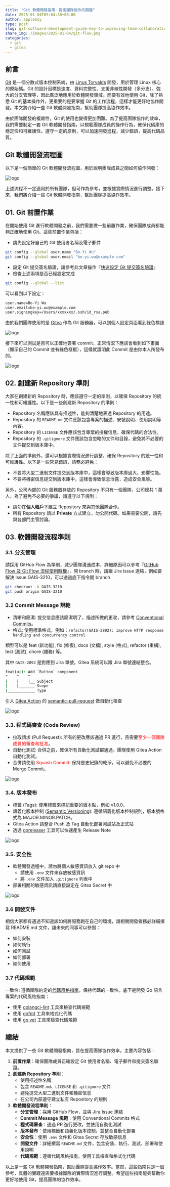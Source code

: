 ```yaml
---
title: "Git 軟體開發指南：提高團隊協作的關鍵"
date: 2025-01-04T09:04:38+08:00
author: appleboy
type: post
slug: git-software-development-guide-key-to-improving-team-collaboration-zh-tw
share_img: /images/2025-01-04/git-flow.png
categories:
  - git
  - gitea
---
```


## 前言

[Git][1] 是一個分散式版本控制系統，由 [Linus Torvalds][2] 開發，用於管理 Linux 核心的原始碼。Git 的設計目標是速度、資料完整性、支援非線性開發（多分支）、強大的分支管理等，因此廣泛地應用於軟體開發領域。而要有效地使用 Git，除了熟悉 Git 的基本操作外，更重要的是要掌握 Git 的工作流程，這樣才能更好地協作開發。本文將介紹一些 Git 軟體開發指南，幫助團隊提高協作效率。

由於團隊開發的複雜性，Git 的使用也變得更加困難。為了提高團隊協作的效率，我們需要制定一套 Git 軟體開發指南，以規範團隊成員的操作行為，確保代碼庫的穩定性和可維護性。遵守一定的原則，可以加速開發進程，減少錯誤，提高代碼品質。

[1]: https://en.wikipedia.org/wiki/Git
[2]: https://en.wikipedia.org/wiki/Linus_Torvalds

## Git 軟體開發流程圖

以下是一個簡單的 Git 軟體開發流程圖，用於說明團隊成員之間如何協作開發：

![logo](/images/2025-01-04/git-flow.png)

上述流程不一定適用於所有團隊，但可作為參考，並根據實際情況進行調整。接下來，我們將介紹一些 Git 軟體開發指南，幫助團隊提高協作效率。

<!--more-->

## 01. Git 前置作業

在開始使用 Git 進行軟體開發之前，我們需要做一些前置作業，確保團隊成員都能夠正確地使用 Git。這些前置作業包括：

- 請先設定好自己的 Git 使用者名稱及電子郵件

```bash
git config --global user.name "Bo-Yi Wu"
git config --global user.email "bo-yi.wu@example.com"
```

- 設定 Git 提交簽名驗證，請參考此文章操作『[快速設定 Git 提交簽名驗證][3]』
- 檢查上述兩項是否已經設定完成

```bash
git config --global --list
```

可以看到以下設定：

```bash
user.name=Bo-Yi Wu
user.email=bo-yi.wu@example.com
user.signingkey=/Users/xxxxxxx/.ssh/id_rsa.pub
```

[3]: https://blog.wu-boy.com/2023/10/git-commit-signature-verification/

由於我們團隊使用的是 [Gitea][4] 作為 Git 服務器，可以到個人設定頁面看到綠色標誌

![logo](/images/2025-01-04/gitea-signature-verification.png)

接下來可以測試是否可以正確地簽署 commit，正常情況下應該會看到如下畫面（顯示自己的 Commit 並有綠色框框），這樣就證明此 Commit 是由你本人所發布的。

![logo](/images/2025-01-04/gitea-commit-signature.png)

[4]: https://gitea.com/

## 02. 創建新 Repository 準則

大家在創建新的 Repository 時，應該遵守一定的準則，以確保 Repository 的統一性和可維護性。以下是一些創建新 Repository 的準則：

- Repository 名稱應該具有描述性，能夠清楚地表達 Repository 的用途。
- Repository 的 `README.md` 文件應該包含專案的描述、安裝說明、使用說明等內容。
- Repository 的 `LICENSE` 文件應該包含專案的授權信息，確保代碼的合法性。
- Repository 的 `.gitignore` 文件應該包含忽略的文件和目錄，避免將不必要的文件提交到版本庫中。

除了上面的準則外，還可以根據實際情況進行調整，確保 Repository 的統一性和可維護性。以下是一些常見錯誤，請務必避免：

- 不要將大型二進制文件提交到版本庫中，這樣會導致版本庫過大，影響性能。
- 不要將機密信息提交到版本庫中，這樣會導致信息泄露，造成安全風險。

另外，公司內部的 Git 服務器存放的 Repository 不只有一個團隊，公司總共 1 萬人，為了避免不必要的爭議，請遵守以下規則：

- 請勿在**個人帳戶**下建立 Repository 來與其他團隊合作。
- 所有 Repository 請以 **Private** 方式建立，勿公開代碼。如果需要公開，請先與各部門主管討論。

## 03. 軟體開發流程準則

### 3.1. 分支管理

請採用 GitHub Flow 為準則，減少團隊溝通成本，詳細原因可以參考『[GitHub Flow 及 Git Flow 流程使用時機][33]』，開 branch 時，請跟 Jira Issue 連結，例如要解決 Issue GAIS-3210，可以透過底下指令開 branch

```bash
git checkout -b GAIS-3210
git push origin GAIS-3210
```

[33]: https://blog.wu-boy.com/2017/12/github-flow-vs-git-flow/

### 3.2 Commit Message 規範

- 清晰和簡潔: 提交信息應該簡潔明了，描述所做的更改，請參考 [Conventional Commits][35]。
- 格式: 使用標準格式，例如：`refactor(GAIS-2892): improve HTTP response handling and concurrency control`

[35]: https://www.conventionalcommits.org/

類型可以是 feat (新功能), fix (修復), docs (文檔), style (格式), refactor (重構), test (測試), chore (雜務) 等。

其中 `GAIS-2892` 是對應到 Jira 單號。Gitea 系統可以跟 Jira 單號連結整合。

```bash
feat(ui): Add `Button` component
^    ^    ^
|    |    |__ Subject
|    |_______ Scope
|____________ Type
```

引入 [Gitea Action][36] 的 [semantic-pull-request][34] 做自動化檢查

![logo](/images/2025-01-04/gitea-semantic-pull-request.png)

[34]: https://github.com/marketplace/actions/semantic-pull-request
[36]: https://docs.gitea.com/usage/actions/overview

### 3.3. 程式碼審查 (Code Review)

- 拉取請求 (Pull Request): 所有的更改應該通過 PR 進行，且需要<font color="red">至少一個團隊成員的審查和批准</font>。
- 自動化測試: 合併之前，確保所有自動化測試都通過。團隊使用 Gitea Action 自動化測試。
- 合併請使用 <font color="red">Squash Commit</font>: 保持歷史紀錄的乾淨，可以避免不必要的 Merge Commit。

![logo](/images/2025-01-04/gitea-squash-commit.png)

### 3.4. 版本發布

- 標籤 (Tags): 使用標籤來標記重要的版本點，例如 v1.0.0。
- 語義化版本控制 ([Semantic Versioning][42]): 遵循語義化版本控制規則，版本號格式為 MAJOR.MINOR.PATCH。
- Gitea Action 請整合 Push 及 Tag 自動化部署測試站及正式站
- 透過 [goreleaser][41] 工具可以快速產生 Release Note

[41]: https://goreleaser.com/
[42]: https://semver.org/

![logo](/images/2025-01-04/gitea-release-note.png)

### 3.5. 安全性

- 軟體開發過程中，請勿將個人敏感資訊放入 git repo 中
  - 請使用 `.env` 文件來存放敏感資訊
  - 將 `.env` 文件加入 `.gitignore` 列表中
- 部署相關的敏感資訊請直接設定在 Gitea Secret 中

![logo](/images/2025-01-04/gitea-secret.png)

### 3.6 開發文件

相信大家都有遇過不知道該如何將服務跑在自己的環境，請相關開發者務必詳細撰寫 README.md 文件，讓未來的同事可以參照：

- 如何安裝
- 如何執行
- 如何測試
- 如何部署
- 如何使用

### 3.7 代碼規範

一致性: 遵循團隊約定的[代碼風格指南][40]，保持代碼的一致性。底下是開發 Go 語言專案的代碼風格指南：

[40]: https://google.github.io/styleguide/

- 使用 [golangci-lint][43] 工具來檢查代碼規範
- 使用 [gofmt][44] 工具來格式化代碼
- 使用 [go vet][45] 工具來檢查代碼規範

[43]: https://golangci-lint.run/
[44]: https://golang.org/cmd/gofmt/
[45]: https://pkg.go.dev/golang.org/x/tools/cmd/vet

## 總結

本文提供了一些 Git 軟體開發指南，旨在提高團隊協作效率。主要內容包括：

1. **前置作業**：確保團隊成員正確設定 Git 使用者名稱、電子郵件和提交簽名驗證。
2. **創建新 Repository 準則**：
   - 使用描述性名稱
   - 包含 `README.md`、`LICENSE` 和 `.gitignore` 文件
   - 避免提交大型二進制文件和機密信息
   - 在公司內部遵守建立私有 Repository 的規則
3. **軟體開發流程準則**：
   - **分支管理**：採用 GitHub Flow，並與 Jira Issue 連結
   - **Commit Message 規範**：使用 Conventional Commits 格式
   - **程式碼審查**：通過 PR 進行更改，並使用自動化測試
   - **版本發布**：使用標籤和語義化版本控制，並整合自動化部署
   - **安全性**：使用 `.env` 文件和 Gitea Secret 存放敏感信息
   - **開發文件**：詳細撰寫 `README.md` 文件，包含安裝、執行、測試、部署和使用說明
   - **代碼規範**：遵循代碼風格指南，使用工具檢查和格式化代碼

以上是一些 Git 軟體開發指南，幫助團隊提高協作效率。當然，這些指南只是一個參考，具體的實踐還需要根據團隊的實際情況進行調整。希望這些指南能夠幫助你更好地使用 Git，提高團隊的協作效率。
